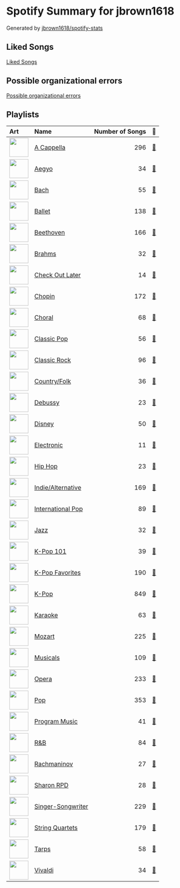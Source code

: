 # Spotify Summary for jbrown1618

Generated by [jbrown1618/spotify-stats](https://github.com/jbrown1618/spotify-stats)

## Liked Songs
[Liked Songs](playlists/liked_songs.md)
## Possible organizational errors
[Possible organizational errors](errors.md)
## Playlists

| Art                                                                                                                                                                                                                         | Name                                                |   Number of Songs | 🔗                                                             |
|:----------------------------------------------------------------------------------------------------------------------------------------------------------------------------------------------------------------------------|:----------------------------------------------------|------------------:|:--------------------------------------------------------------|
| <img src="https://mosaic.scdn.co/640/ab67616d0000b2735d990e8b45c848dc22885f89ab67616d0000b27362f44cdb37183a309fc1032fab67616d0000b27384470dd6235917e2e40e11f0ab67616d0000b273bb7018e16a77e5ce4744fa93" alt="" width="50" /> | [A Cappella](playlists/a_cappella.md)               |               296 | [🔗](https://open.spotify.com/playlist/7LQjtpZ8EZ5vWXgPoovFeC) |
| <img src="https://mosaic.scdn.co/640/ab67616d0000b2731544041d0285585cc92c2709ab67616d0000b27335cdd6d3f5815afac043758eab67616d0000b2733c5bfa54ae5e8312f5e0325aab67616d0000b273714e56679ab196354e2e443e" alt="" width="50" /> | [Aegyo](playlists/aegyo.md)                         |                34 | [🔗](https://open.spotify.com/playlist/6WTiB2kj3G2g3eYqornNd2) |
| <img src="https://i.scdn.co/image/ab67616d0000b273261feb89ee859b598bd34a97" alt="" width="50" />                                                                                                                            | [Bach](playlists/bach.md)                           |                55 | [🔗](https://open.spotify.com/playlist/2fkIDMzy3H9JWLKHnULX7s) |
| <img src="https://mosaic.scdn.co/640/ab67616d0000b2733620c09ca7ca202e676b783bab67616d0000b2733dc87408b73e227ec72eeab3ab67616d0000b2739daaa54cc50b6359ff1dc7a3ab67616d0000b273f0eb5b09e87f24415266d723" alt="" width="50" /> | [Ballet](playlists/ballet.md)                       |               138 | [🔗](https://open.spotify.com/playlist/23temGx5UrTk2wboAvEb0v) |
| <img src="https://i.scdn.co/image/ab67616d0000b273c18e2114a3a3ef543635197a" alt="" width="50" />                                                                                                                            | [Beethoven](playlists/beethoven.md)                 |               166 | [🔗](https://open.spotify.com/playlist/6Lvj5MXaiMrmyaBnvLvxAW) |
| <img src="https://i.scdn.co/image/ab67616d0000b27317adbf4b1899ea006e880996" alt="" width="50" />                                                                                                                            | [Brahms](playlists/brahms.md)                       |                32 | [🔗](https://open.spotify.com/playlist/7MnYdeDrgvc9PoWHqcGVeq) |
| <img src="https://mosaic.scdn.co/640/ab67616d0000b27312626c137c7684fe1662a4f3ab67616d0000b2734a90c2921f01f4b0b2e54b32ab67616d0000b2737709b0a8ba9059fc46fefcb2ab67616d0000b273f919108974e4213d86b83805" alt="" width="50" /> | [Check Out Later](playlists/check_out_later.md)     |                14 | [🔗](https://open.spotify.com/playlist/2FgMW8NMJOZgvHtvDOWBCe) |
| <img src="https://mosaic.scdn.co/640/ab67616d0000b2734215d2bfa2e73ae057165347ab67616d0000b2738a9c1224da995cb33a8cb3d5ab67616d0000b273b5fcd6996bf050f9f9010d3aab67616d0000b273da673657374e88d973dad080" alt="" width="50" /> | [Chopin](playlists/chopin.md)                       |               172 | [🔗](https://open.spotify.com/playlist/630IicjdF4RLyaOqIXm0jm) |
| <img src="https://mosaic.scdn.co/640/ab67616d0000b2730baa26fb49c09c910a031d24ab67616d0000b2730c8397c0c79c33e6f350ee52ab67616d0000b273397c1f0c407ebd9a318b25faab67616d0000b273609d14b25e86640a2a69c534" alt="" width="50" /> | [Choral](playlists/choral.md)                       |                68 | [🔗](https://open.spotify.com/playlist/1PCfeawsTHOhi6DGzagL7Y) |
| <img src="https://mosaic.scdn.co/640/ab67616d0000b27322219b7ba681368a16c219feab67616d0000b27323350feac07f56d8b96f33d5ab67616d0000b27361c83e0a3e42be611729c840ab67616d0000b2736aa9314b7ddfbd8f036ba3ac" alt="" width="50" /> | [Classic Pop](playlists/classic_pop.md)             |                56 | [🔗](https://open.spotify.com/playlist/6oXUc88JlAQTNdKvn529pD) |
| <img src="https://mosaic.scdn.co/640/ab67616d0000b2730b51f8d91f3a21e8426361aeab67616d0000b27384243a01af3c77b56fe01ab1ab67616d0000b2739662c6535fb4bf5767e50f32ab67616d0000b273b11078ee23dcd99e085ac33e" alt="" width="50" /> | [Classic Rock](playlists/classic_rock.md)           |                96 | [🔗](https://open.spotify.com/playlist/5z6MnUYwnqrMcdd9b14Cc7) |
| <img src="https://mosaic.scdn.co/640/ab67616d0000b27324e1589fb3eab8ae8831f388ab67616d0000b2735726e327fd968a6fb5974350ab67616d0000b273724bd326692d222c5906b0b0ab67616d0000b27379c820d2d853c756c3738d39" alt="" width="50" /> | [Country/Folk](playlists/country_folk.md)           |                36 | [🔗](https://open.spotify.com/playlist/6M7uIRzByJjX0q7wGcujJo) |
| <img src="https://i.scdn.co/image/ab67616d0000b2735d026bccbd8a50650e903130" alt="" width="50" />                                                                                                                            | [Debussy](playlists/debussy.md)                     |                23 | [🔗](https://open.spotify.com/playlist/3bJkc96LYMneTHBCS80BAl) |
| <img src="https://mosaic.scdn.co/640/ab67616d0000b2732a8b6ce34511614c9373f423ab67616d0000b2732bf585fa65e5608b365f4909ab67616d0000b273597905f8f46dfc60f5a6d11fab67616d0000b273660aadbda2da6b1c2dd3d1a5" alt="" width="50" /> | [Disney](playlists/disney.md)                       |                50 | [🔗](https://open.spotify.com/playlist/6OHUelObHhiWFkbH4cwFMg) |
| <img src="https://mosaic.scdn.co/640/ab67616d0000b27379e8b529ce6c088a8027b2a1ab67616d0000b2739b9b36b0e22870b9f542d937ab67616d0000b273b33d46dfa2635a47eebf63b2ab67616d0000b273d8601e15fa1b4351fe1fc6ae" alt="" width="50" /> | [Electronic](playlists/electronic.md)               |                11 | [🔗](https://open.spotify.com/playlist/3cWXIQgqhOUB6slIr3oglt) |
| <img src="https://mosaic.scdn.co/640/ab67616d0000b2730b1cfc3df4d9d5d4cbce9208ab67616d0000b27310356a0e81371e6644cb1371ab67616d0000b273908280d9807127e185b71d56ab67616d0000b273c450c89d3eb750d3535b0a0c" alt="" width="50" /> | [Hip Hop](playlists/hip_hop.md)                     |                23 | [🔗](https://open.spotify.com/playlist/7trD87dfibqZnzSIqufO75) |
| <img src="https://mosaic.scdn.co/640/ab67616d0000b273028c3bb4b81ee71dd73d1596ab67616d0000b27334e21d0a51baa21dc4091b96ab67616d0000b273d0ec2db731952a7efabc6397ab67616d0000b273df55e326ed144ab4f5cecf95" alt="" width="50" /> | [Indie/Alternative](playlists/indie_alternative.md) |               169 | [🔗](https://open.spotify.com/playlist/4Xh0xXGeyxbMXBDsxluPsa) |
| <img src="https://mosaic.scdn.co/640/ab67616d0000b2732433cb43f0f2f0f23b7c8b82ab67616d0000b2734ccc03169b086af698178a99ab67616d0000b2735e3e23be9bdc38cb4767be97ab67616d0000b2739922157daa474131bb3a0fbc" alt="" width="50" /> | [International Pop](playlists/international_pop.md) |                89 | [🔗](https://open.spotify.com/playlist/36OHPiYrLGYMfVa0zcHgLf) |
| <img src="https://mosaic.scdn.co/640/ab67616d0000b273068a5559744d17bd5e871740ab67616d0000b273a1113af3a19a41dc8eec534eab67616d0000b273cb81eb3c1238c60f2bbfd3b5ab67616d0000b273ef54c10b95411c51b9ab873b" alt="" width="50" /> | [Jazz](playlists/jazz.md)                           |                32 | [🔗](https://open.spotify.com/playlist/58yLhLYn4iDQPCN53MfiDI) |
| <img src="https://mosaic.scdn.co/640/ab67616d0000b2735c041fe9e3c9de436047d86bab67616d0000b2737a393b04e8ced571618223e8ab67616d0000b2737dd8f95320e8ef08aa121dfeab67616d0000b273829305487c8f3b96a1d955b3" alt="" width="50" /> | [K-Pop 101](playlists/k_pop_101.md)                 |                39 | [🔗](https://open.spotify.com/playlist/1NlCn9vDmQDBF54JyVC2MC) |
| <img src="https://mosaic.scdn.co/640/ab67616d0000b2734ed058b71650a6ca2c04adffab67616d0000b273714e56679ab196354e2e443eab67616d0000b2737dd8f95320e8ef08aa121dfeab67616d0000b2738c4a282e84a53c1c8acf129a" alt="" width="50" /> | [K-Pop Favorites](playlists/k_pop_favorites.md)     |               190 | [🔗](https://open.spotify.com/playlist/1ZbxKv1noxwZ4zFgRNEFIo) |
| <img src="https://mosaic.scdn.co/640/ab67616d0000b273505190077497c230422f2934ab67616d0000b2737dd8f95320e8ef08aa121dfeab67616d0000b2738164cd1a2e03b7ca2db9ff5eab67616d0000b273f7da7c0f322b7a1c95190d92" alt="" width="50" /> | [K-Pop](playlists/k_pop.md)                         |               849 | [🔗](https://open.spotify.com/playlist/0Xp2gQ9p4VMgt5HauIfIq7) |
| <img src="https://mosaic.scdn.co/640/ab67616d0000b2732d73b1bb77cee09f0278be04ab67616d0000b2736f50b3400595b123a916e0dcab67616d0000b2739ab215825eb77076b1b4b387ab67616d0000b273ff0dae802acb38075786b58c" alt="" width="50" /> | [Karaoke](playlists/karaoke.md)                     |                63 | [🔗](https://open.spotify.com/playlist/784bxrrG3W6L0naOkaCL5F) |
| <img src="https://i.scdn.co/image/ab67616d0000b273fdf2a7d7437db7a75da73167" alt="" width="50" />                                                                                                                            | [Mozart](playlists/mozart.md)                       |               225 | [🔗](https://open.spotify.com/playlist/2MCvxVYbyzdWBgpnuRWsuM) |
| <img src="https://mosaic.scdn.co/640/ab67616d0000b27311213770e112f78d4075b61fab67616d0000b2732f8d9427fea9dd36a4fb4f1bab67616d0000b27367a1610b21721a06ed7d378eab67616d0000b273d72fb5571087bca0a2fed008" alt="" width="50" /> | [Musicals](playlists/musicals.md)                   |               109 | [🔗](https://open.spotify.com/playlist/54LRPekls9oCtaWOnmM3N0) |
| <img src="https://i.scdn.co/image/ab67616d0000b273b9cf4faacfd133cab7c867b8" alt="" width="50" />                                                                                                                            | [Opera](playlists/opera.md)                         |               233 | [🔗](https://open.spotify.com/playlist/5oHgN9turjgCvJNG6YfXdm) |
| <img src="https://mosaic.scdn.co/640/ab67616d0000b27341aa6776dc15fbd71a2b4557ab67616d0000b273488df3d22b1f5c0ea15b686aab67616d0000b2739b9a3105ad4ffb91ad2e2798ab67616d0000b273d6ec808748fa5b0c2d3a6618" alt="" width="50" /> | [Pop](playlists/pop.md)                             |               353 | [🔗](https://open.spotify.com/playlist/1WZ2RqQv2SPX5uzmjWhgSh) |
| <img src="https://mosaic.scdn.co/640/ab67616d0000b2734c43a2f36c0aec708ba024d5ab67616d0000b2735d026bccbd8a50650e903130ab67616d0000b27376a42530f861aa187f3ac1c2ab67616d0000b273c385dbfabcec21279dcea0b5" alt="" width="50" /> | [Program Music](playlists/program_music.md)         |                41 | [🔗](https://open.spotify.com/playlist/1PyrZgdZpE6UzIA3lANOlR) |
| <img src="https://mosaic.scdn.co/640/ab67616d0000b27345680a4a57c97894490a01c1ab67616d0000b27389992f4d7d4ab94937bf9e23ab67616d0000b273e13de7b8662b085b0885ffefab67616d0000b273ff5429125128b43572dbdccd" alt="" width="50" /> | [R&B](playlists/r_b.md)                             |                84 | [🔗](https://open.spotify.com/playlist/1RsGeysyOdV3wZHqlto0Gb) |
| <img src="https://i.scdn.co/image/ab67616d0000b2732ab037775757e856d496f2f5" alt="" width="50" />                                                                                                                            | [Rachmaninov](playlists/rachmaninov.md)             |                27 | [🔗](https://open.spotify.com/playlist/7LeSS5dq68CWVIOy81oza1) |
| <img src="https://mosaic.scdn.co/640/ab67616d0000b273830de2e836036f181df598d0ab67616d0000b273af2fda9fb591d43c355c2ac3ab67616d0000b273cc6f76f75551af499b5cd0cbab67616d0000b273da343b21617aac0c57e332bb" alt="" width="50" /> | [Sharon RPD](playlists/sharon_rpd.md)               |                28 | [🔗](https://open.spotify.com/playlist/2WsAAjnlcRAzyPrBDvMYyy) |
| <img src="https://mosaic.scdn.co/640/ab67616d0000b273022b4010e20659300f42c375ab67616d0000b2730e402844f1b6be3102d339f2ab67616d0000b2733378545422c5257483f6230eab67616d0000b273db9c8abe838bbfb28ed5cc06" alt="" width="50" /> | [Singer-Songwriter](playlists/singer_songwriter.md) |               229 | [🔗](https://open.spotify.com/playlist/3aNr3GFiAvm1utXDyFOpAR) |
| <img src="https://mosaic.scdn.co/640/ab67616d0000b2731d9ef8e92370053b06f8c9ecab67616d0000b2737368d9506efe9c2d556d9e98ab67616d0000b2737cb0c702a8fd45bfd8358259ab67616d0000b273ff17a9c684ec4757c8c026b0" alt="" width="50" /> | [String Quartets](playlists/string_quartets.md)     |               179 | [🔗](https://open.spotify.com/playlist/6b3mJeJjM9S5XAIS8jcTAt) |
| <img src="https://mosaic.scdn.co/640/ab67616d0000b27303668e3f13559554eca8ccc6ab67616d0000b2730eb56329734f9400c1639359ab67616d0000b27314ed51ab46ef0765182bb8a0ab67616d0000b273987a1825341694ec9bc62457" alt="" width="50" /> | [Tarps](playlists/tarps.md)                         |                58 | [🔗](https://open.spotify.com/playlist/7i18RgdYPOv5E01eGmtRCo) |
| <img src="https://i.scdn.co/image/ab67616d0000b273203bf132896e0a4be9638dda" alt="" width="50" />                                                                                                                            | [Vivaldi](playlists/vivaldi.md)                     |                34 | [🔗](https://open.spotify.com/playlist/39dOiLs9ZbssQvs9xLBRzw) |
